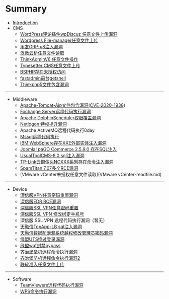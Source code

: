 # Summary

* [Introduction](README.md)
* CMS
    * [WordPress评论插件wpDiscuz 任意文件上传漏洞](WordPress-fileupload.md)
    * [Wordpress File-manager任意文件上传](WordPress-fileupload.md)
    * [用友GRP-u8注入漏洞](yonyou-sqli.md)
    * [泛微云桥任意文件读取](e-Bridge-readfile.md)
    * [ThinkAdminV6 任意文件操作](ThinkAdminV6-readfile.md)
    * [Typesetter CMS任意文件上传](Typesetter-fileupload.md)
    * [BSPHP存在未授权访问](BSPHP-unauthorized.md)
    * [fastadmin前台getshell](fastadmin-getshell.md)
    * [Thinkphp5文件包含漏洞](thinkphp-includefile.md)

-----
* Middleware
    * [Apache-Tomcat-Ajp文件包含漏洞(CVE-2020-1938)](TomcatAJP-includeFile-CVE-2020-1938.md)
    * [Exchange Server远程代码执行漏洞](ExchangeServer-rce-CVE-2020-16875.md)
    * [Apache DolphinScheduler权限覆盖漏洞](DolphinScheduler-privilegeoverride-CVE-2020-13922.md)
    * [Netlogon 特权提升漏洞](Netlogon-privilege_escalation-CVE-2020-1472.md)
    * Apache ActiveMQ远程代码执行0day
    * [Mssql远程代码执行](Mssql-rce-CVE-2020-0618.md)
    * [IBM WebSphere存在XXE外部实体注入漏洞](WebSphere-xxe-CVE-2020-4643.md)
    * [Joomla! paGO Commerce 2.5.9.0 存在SQL注入](Joomla-sqli.md)
    * [UsualToolCMS-8.0 sql注入漏洞](UsualToolCMS-8.0-sqli.md)
    * [TP-Link云摄像头NCXXX系列存在命令注入漏洞](TP-Link-rce.md)
    * [SpamTitan 7.07多个RCE漏洞](SpamTitan-7.07-rce.md)
    * [VMware vCenter未授权任意文件读取](VMware vCenter-readfile.md)

-----
* Device
    * [深信服VPN任意密码重置漏洞](SangForVPN-resetpassword.md)
    * [深信服EDR RCE漏洞](SangForEDR-rce.md)
    * [深信服SSL VPN任意密码重置](Sangfor-resetpassword.md)
    * [深信服SSL VPN 修改绑定手机号](Sangfor-changephone.md)
    * 深信服 SSL VPN 远程代码执行漏洞（暂无）
    * [天融信TopApp-LB sql注入漏洞](TOPSEC-sqli.md)
    * [天融信数据防泄漏系统越权修改管理员密码漏洞](TOPSEC-yuequan.md)
    * [绿盟UTS绕过登录漏洞](nsfocusUTS-unauthorized.md)
    * [绿盟waf封禁bypass](nsfocus-banbypass.md)
    * [齐治堡垒机远程命令执行漏洞](shterm-rce-CNVD-2019-20835.md)
    * [齐治堡垒机远程命令执行漏洞2](shterm-rce.md)
    * [联软准入任意文件上传](leagsoft-fileupload.md)

-----
* Software
    * [TeamViewers远程代码执行漏洞](TeamViewer-rce-CVE-2020-13699.md)
    * [WPS命令执行漏洞](WPS-rce.md)

